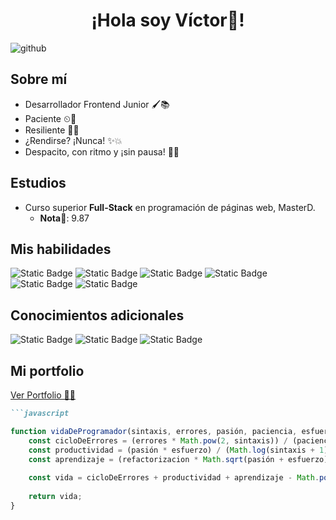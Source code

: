 <h1 align="center">¡Hola soy Víctor👋!</h1>

![github](https://github.com/user-attachments/assets/9f34d2cc-9447-499d-991b-cc88d253b1e4)

## Sobre mí
- Desarrollador Frontend Junior 🖌📚
- Paciente ⏲💨
- Resiliente 💪💯
- ¿Rendirse? ¡Nunca! ✨💥
- Despacito, con ritmo y ¡sin pausa! 🐢👣




## Estudios
- Curso superior **Full-Stack** en programación de páginas web, MasterD.
    - **Nota**📄: 9.87


## Mis habilidades
![Static Badge](https://img.shields.io/badge/Typescript-blue) ![Static Badge](https://img.shields.io/badge/Javascript-yellow)
 ![Static Badge](https://img.shields.io/badge/HTML-red) ![Static Badge](https://img.shields.io/badge/CSS-blue) ![Static Badge](https://img.shields.io/badge/React-%23018FA3) ![Static Badge](https://img.shields.io/badge/Git-orange)

## Conocimientos adicionales
![Static Badge](https://img.shields.io/badge/PHP-purple)
![Static Badge](https://img.shields.io/badge/SQL-yellow)
![Static Badge](https://img.shields.io/badge/Apache-orange)

## Mi portfolio
[Ver Portfolio 💪💯](https://github.com/Tortoise-code-Z/portfolio)


```markdown
```javascript

function vidaDeProgramador(sintaxis, errores, pasión, paciencia, esfuerzo, refactorizacion) {
    const cicloDeErrores = (errores * Math.pow(2, sintaxis)) / (paciencia + 1);
    const productividad = (pasión * esfuerzo) / (Math.log(sintaxis + 1) + refactorizacion);
    const aprendizaje = (refactorizacion * Math.sqrt(pasión + esfuerzo)) * Math.exp(sintaxis / 10);
    
    const vida = cicloDeErrores + productividad + aprendizaje - Math.pow(paciencia, 2) + (errores * 5);
    
    return vida;
}
````

